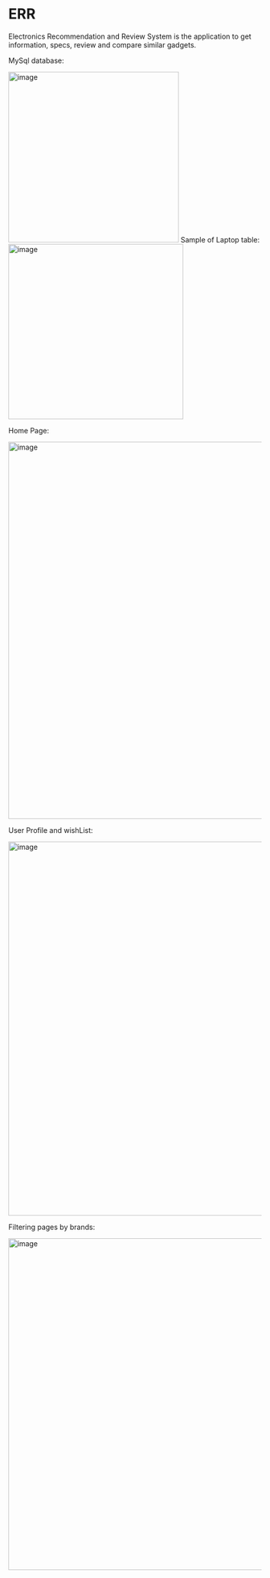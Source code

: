 # ERR
Electronics Recommendation and Review System is the application to get information, specs, review and compare similar gadgets.

MySql database:

<img width="339" alt="image" src="https://github.com/Quartz18/ERR/assets/43948594/4c50d7b1-d1ef-4b7d-a823-bdfc10971567">
Sample of Laptop table:

<img width="348" alt="image" src="https://github.com/Quartz18/ERR/assets/43948594/6928a55e-343d-40e4-90e7-baecf1f5a833">

Home Page:

<img width="749" alt="image" src="https://github.com/Quartz18/ERR/assets/43948594/1b8eeafe-1b0b-453c-b620-1414f00e18eb">

User Profile and wishList:

<img width="743" alt="image" src="https://github.com/Quartz18/ERR/assets/43948594/89c74fb9-569c-4653-942b-b81d1d37a5a1">

Filtering pages by brands:

<img width="659" alt="image" src="https://github.com/Quartz18/ERR/assets/43948594/c9251162-b51b-49fc-9776-3fe2e2c3ec5e">
